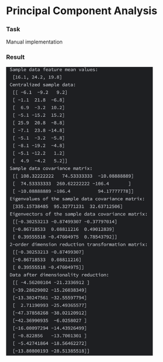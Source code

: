 # Principal Component Analysis

### Task
Manual implementation

### Result
<img width= 400 src="./rst/PCA.jpg">
